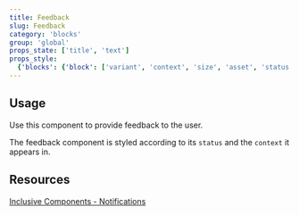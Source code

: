 ```yaml
---
title: Feedback
slug: Feedback
category: 'blocks'
group: 'global'
props_state: ['title', 'text']
props_style:
  {'blocks': {'block': ['variant', 'context', 'size', 'asset', 'status']}}
---
```


## Usage

Use this component to provide feedback to the user.

The feedback component is styled according to its `status` and the `context` it appears in.

## Resources

[Inclusive Components - Notifications](https://inclusive-components.design/notifications/)
